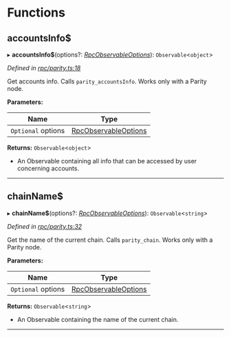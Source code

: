 

# Functions

<a id="accountsinfo_"></a>

##  accountsInfo$

▸ **accountsInfo$**(options?: *[RpcObservableOptions](../interfaces/_types_.rpcobservableoptions.md)*): `Observable`<`object`>

*Defined in [rpc/parity.ts:18](https://github.com/paritytech/js-libs/blob/263390b/packages/light.js/src/rpc/parity.ts#L18)*

Get accounts info. Calls `parity_accountsInfo`. Works only with a Parity node.

**Parameters:**

| Name | Type |
| ------ | ------ |
| `Optional` options | [RpcObservableOptions](../interfaces/_types_.rpcobservableoptions.md) |

**Returns:** `Observable`<`object`>
- An Observable containing all info that can be
accessed by user concerning accounts.

___
<a id="chainname_"></a>

##  chainName$

▸ **chainName$**(options?: *[RpcObservableOptions](../interfaces/_types_.rpcobservableoptions.md)*): `Observable`<`string`>

*Defined in [rpc/parity.ts:32](https://github.com/paritytech/js-libs/blob/263390b/packages/light.js/src/rpc/parity.ts#L32)*

Get the name of the current chain. Calls `parity_chain`. Works only with a Parity node.

**Parameters:**

| Name | Type |
| ------ | ------ |
| `Optional` options | [RpcObservableOptions](../interfaces/_types_.rpcobservableoptions.md) |

**Returns:** `Observable`<`string`>
- An Observable containing the name of the
current chain.

___

